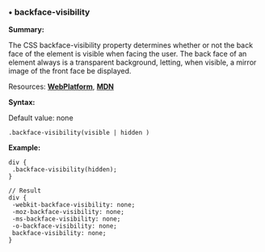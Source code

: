 ### <a name="backface-visibility"></a> &#8226; backface-visibility
**Summary:**

The CSS backface-visibility property determines whether or not the back face of the element is visible when facing the user. The back face of an element always is a transparent background, letting, when visible, a mirror image of the front face be displayed.

Resources: **[WebPlatform](http://docs.webplatform.org/wiki/css/properties/backface-visibility)**, **[MDN](https://developer.mozilla.org/en-US/docs/Web/CSS/backface-visibility)**

**Syntax:**

Default value: none

    .backface-visibility(visible | hidden )
  
**Example:**

    div {
     .backface-visibility(hidden);
    }
    
    // Result
    div {
     -webkit-backface-visibility: none;
     -moz-backface-visibility: none;
     -ms-backface-visibility: none;
     -o-backface-visibility: none;
     backface-visibility: none;
    } 


